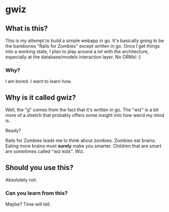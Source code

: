 # gwiz

## What is this?

This is my attempt to build a simple webapp in go.
It's basically going to be the barebones "Rails for Zombies" except written in go.
Once I get things into a working state, I plan to play around a _lot_ with the architecture, especially at the database/models interaction layer.
No ORMs! :)

### Why?

I am bored.
I want to learn how.

## Why is it called gwiz?

Well, the "g" comes from the fact that it's written in go.
The "wiz" is a bit more of a stretch that probably offers some insight into how weird my mind is.

Ready?

Rails for Zombies leads me to think about zombies.
Zombies eat brains.
Eating more brains must **surely** make you smarter.
Children that are smart are sometimes called "wiz kids".
Wiz.

## Should you use this?

Absolutely not.

### Can you learn from this?

Maybe?
Time will tell.
